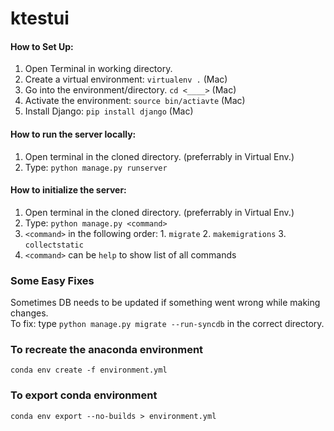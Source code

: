 # ktestui
#### How to Set Up:  
1. Open Terminal in working directory.
2. Create a virtual environment: ```virtualenv .``` (Mac)
3. Go into the environment/directory. ```cd <____>``` (Mac)
4. Activate the environment: ```source bin/actiavte``` (Mac)
5. Install Django: ```pip install django``` (Mac)

#### How to run the server locally:
1. Open terminal in the cloned directory. (preferrably in Virtual Env.)
2. Type: ```python manage.py runserver```


#### How to initialize the server:
1. Open terminal in the cloned directory. (preferrably in Virtual Env.)
2. Type: ```python manage.py <command>```
3. ```<command>``` in the following order:  1. ```migrate```
                                            2. ```makemigrations```
                                            3. ```collectstatic```
4. ```<command>``` can be ```help``` to show list of all commands

### Some Easy Fixes
Sometimes DB needs to be updated if something went wrong while making changes.   
To fix: type ```python manage.py migrate --run-syncdb``` in the correct directory.


### To recreate the anaconda environment
```conda env create -f environment.yml```

### To export conda environment
```conda env export --no-builds > environment.yml```
